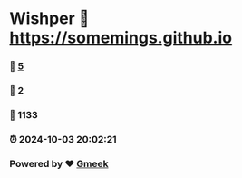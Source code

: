 # Wishper :link: https://somemings.github.io 
### :page_facing_up: [5](https://somemings.github.io/tag.html) 
### :speech_balloon: 2 
### :hibiscus: 1133 
### :alarm_clock: 2024-10-03 20:02:21 
### Powered by :heart: [Gmeek](https://github.com/Meekdai/Gmeek)
